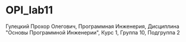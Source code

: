 # OPI_lab11
Гулецкий Прохор Олегович,  Программная Инженерия,  Дисциплина "Основы Программной Инженерии",  Курс 1, Группа 10, Подгруппа 2
